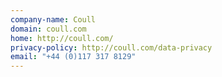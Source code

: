 ```yaml
---
company-name: Coull
domain: coull.com
home: http://coull.com/
privacy-policy: http://coull.com/data-privacy
email: "+44 (0)117 317 8129"
---
```




